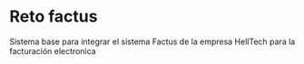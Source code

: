 # Reto factus
Sistema base para integrar el sistema Factus de la empresa HellTech para la facturación electronica
